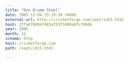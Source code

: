 ```yaml
---
title: "Don Drumm Steel"
date: 2005-12-04 23:19:39 +0000
external-url: http://cricketforge.com/sept/id15.html
hash: 2ffa476994f483af53f3d80a0fcf8b8b
year: 2005
month: 12
scheme: http
host: cricketforge.com
path: /sept/id15.html

---
```



